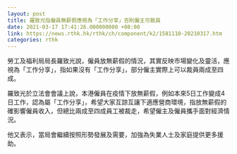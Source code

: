 ```yaml
---
layout: post
title: 羅致光指僱員無薪假應視為「工作分享」否則僱主可裁員
date: 2021-03-17 17:41:26.000000000 +08:00
link: https://news.rthk.hk/rthk/ch/component/k2/1581110-20210317.htm
categories: rthk
---
```


勞工及福利局局長羅致光說，僱員放無薪假的情況，其實反映市場變化及靈活，應視為「工作分享」，指如果沒有「工作分享」，部分僱主實際上可以裁員兩成至四成。

羅致光於立法會會議上說，本港僱員在疫情下放無薪假，例如本來5日工作變成4日工作，認為屬「工作分享」，希望大家互諒互讓下適應營商環境，指放無薪假的確影響僱員收入，但總比兩成至四成員工被裁走，希望僱主及僱員攜手面對經濟情況。

他又表示，當局會繼續按照形勢發展及需要，加強為失業人士及家庭提供更多援助。
